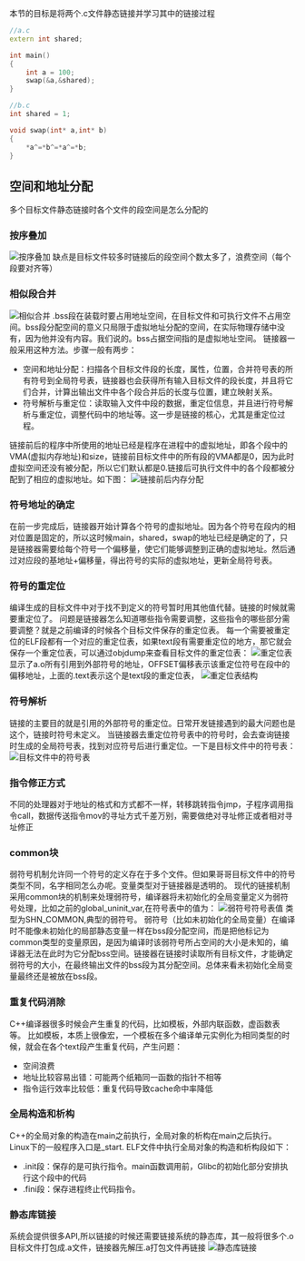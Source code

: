 本节的目标是将两个.c文件静态链接并学习其中的链接过程
```cpp
//a.c
extern int shared;

int main()
{
    int a = 100;
    swap(&a,&shared);
}
```
```cpp
//b.c
int shared = 1;

void swap(int* a,int* b)
{
    *a^=*b^=*a^=*b;
}
```
## 空间和地址分配
多个目标文件静态链接时各个文件的段空间是怎么分配的
### 按序叠加
![按序叠加](./assets/4_1.png)
缺点是目标文件较多时链接后的段空间个数太多了，浪费空间（每个段要对齐等）
### 相似段合并
![相似合并](./assets/4_2.png)
.bss段在装载时要占用地址空间，在目标文件和可执行文件不占用空间。bss段分配空间的意义只局限于虚拟地址分配的空间，在实际物理存储中没有，因为他并没有内容。我们说的。bss占据空间指的是虚拟地址空间。
链接器一般采用这种方法。步骤一般有两步：
- 空间和地址分配：扫描各个目标文件段的长度，属性，位置，合并符号表的所有符号到全局符号表，链接器也会获得所有输入目标文件的段长度，并且将它们合并，计算出输出文件中各个段合并后的长度与位置，建立映射关系。
- 符号解析与重定位：读取输入文件中段的数据，重定位信息，并且进行符号解析与重定位，调整代码中的地址等。这一步是链接的核心，尤其是重定位过程。

链接前后的程序中所使用的地址已经是程序在进程中的虚拟地址，即各个段中的VMA(虚拟内存地址)和size，链接前目标文件中的所有段的VMA都是0，因为此时虚拟空间还没有被分配，所以它们默认都是0.链接后可执行文件中的各个段都被分配到了相应的虚拟地址。如下图：
![链接前后内存分配](./assets/4_3.png)

### 符号地址的确定
在前一步完成后，链接器开始计算各个符号的虚拟地址。因为各个符号在段内的相对位置是固定的，所以这时候main，shared，swap的地址已经是确定的了，只是链接器需要给每个符号一个偏移量，使它们能够调整到正确的虚拟地址。然后通过对应段的基地址+偏移量，得出符号的实际的虚拟地址，更新全局符号表。

### 符号的重定位
编译生成的目标文件中对于找不到定义的符号暂时用其他值代替。链接的时候就需要重定位了。
问题是链接器怎么知道哪些指令需要调整，这些指令的哪些部分需要调整？就是之前编译的时候各个目标文件保存的重定位表。
每一个需要被重定位的ELF段都有一个对应的重定位表，如果text段有需要重定位的地方，那它就会保存一个重定位表，可以通过objdump来查看目标文件的重定位表：
![重定位表](./assets/4_4.png)
显示了a.o所有引用到外部符号的地址，OFFSET偏移表示该重定位符号在段中的偏移地址，上面的.text表示这个是text段的重定位表，
![重定位表结构](./assets/4_5.png)

### 符号解析
链接的主要目的就是引用的外部符号的重定位。日常开发链接遇到的最大问题也是这个，链接时符号未定义。
当链接器去重定位符号表中的符号时，会去查询链接时生成的全局符号表，找到对应符号后进行重定位。一下是目标文件中的符号表：
![目标文件中的符号表](./assets/4_6.png)

### 指令修正方式
不同的处理器对于地址的格式和方式都不一样，转移跳转指令jmp，子程序调用指令call，数据传送指令mov的寻址方式千差万别，需要做绝对寻址修正或者相对寻址修正

### common块
弱符号机制允许同一个符号的定义存在于多个文件。但如果哥哥目标文件中的符号类型不同，名字相同怎么办呢。变量类型对于链接器是透明的。
现代的链接机制采用common块的机制来处理弱符号，编译器将未初始化的全局变量定义为弱符号处理，比如之前的global_uninit_var,在符号表中的值为：
![弱符号符号表值](./assets/4_7.png)
类型为SHN_COMMON,典型的弱符号。
弱符号（比如未初始化的全局变量）在编译时不能像未初始化的局部静态变量一样在bss段分配空间，而是把他标记为common类型的变量原因，是因为编译时该弱符号所占空间的大小是未知的，编译器无法在此时为它分配bss空间。链接器在链接时读取所有目标文件，才能确定弱符号的大小，在最终输出文件的bss段为其分配空间。总体来看未初始化全局变量最终还是被放在bss段。

### 重复代码消除
C++编译器很多时候会产生重复的代码，比如模板，外部内联函数，虚函数表等。
比如模板，本质上很像宏，一个模板在多个编译单元实例化为相同类型的时候，就会在各个text段产生重复代码，产生问题：
- 空间浪费
- 地址比较容易出错：可能两个纸箱同一函数的指针不相等
- 指令运行效率比较低：重复代码导致cache命中率降低

### 全局构造和析构
C++的全局对象的构造在main之前执行，全局对象的析构在main之后执行。
Linux下的一般程序入口是_start.
ELF文件中执行全局对象的构造和析构段如下：
- .init段：保存的是可执行指令。main函数调用前，Glibc的初始化部分安排执行这个段中的代码
- .fini段：保存进程终止代码指令。
### 静态库链接
系统会提供很多API,所以链接的时候还需要链接系统的静态库，其一般将很多个.o目标文件打包成.a文件，链接器先解压.a打包文件再链接
![静态库链接](./assets/4_8.png)
